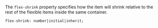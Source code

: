 The `flex-shrink` property specifies how the item will shrink relative to the rest of the flexible items inside the same container.

`flex-shrink: number|initial|inherit;`

